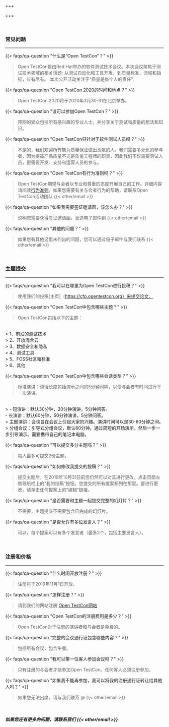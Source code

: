 +++

+++

<br>

<h3 class="rhTextBold">常见问题</h3>

---

{{< faqs/qa-question "什么是“Open TestCon”？" >}}

> Open TestCon是由Red Hat举办的软件测试技术会议。本次会议聚焦于测试技术领域的相关话题: 从测试自动化和工具开发，到质量标准，流程和指标，应有尽有。
> 本次公开活动关注于“质量是每个人的责任”.

{{< faqs/qa-question "Open TestCon 2020的时间和地点？" >}}

> Open TestCon 2020将于2020年3月30-31在北京举办。

{{< faqs/qa-question "谁可以参加Open TestCon？" >}}

> 预期的受众包括所有感兴趣的专业人士，并分享关于测试和质量的想法和知识。

{{< faqs/qa-question "Open TestCon只针对于软件测试人员吗？" >}}

> 不是的，我们欢迎所有能为质量保证做出贡献的人。我们需要多元化的参与者，因为提高产品质量不光是质量工程师的职责，因此我们不仅需要测试人员，更需要开发、支持和运营人员的参与。

{{< faqs/qa-question "Open TestCon有行为准则吗？" >}}

> Open TestCon期望与会者以专业和尊重的态度开展自己的工作。详细内容请阅读[行为准则](https://opentestcon.org/cn/updates/coc/)。如果您需要有关与会者行为的帮助，请联系Open TestCon活动团队 {{< other/email >}}

{{< faqs/qa-question "如果我需要签证邀请函，该怎么办？" >}}

> 说明您需要获得签证邀请函，发送电子邮件到 {{< other/email >}}

{{< faqs/qa-question "其他的问题？" >}}

> 如果您有其他这里未列出的问题，您可以通过电子邮件与我们联系 {{< other/email >}}

<br>

<h3 class="rhTextBold">主题提交</h3>

---
{{< faqs/qa-question "我可以在哪里为Open TestCon进行投稿？" >}}

> 使用我们的投稿[主页]（https://cfp.opentestcon.org）来提交论文。

{{< faqs/qa-question "Open TestCon中包含哪些主题？" >}}

> Open TestCon包括以下的主题：
<br>
> 1、前沿的测试技术
<br>
> 2、开放混合云
<br>
> 3、数据安全和隐私
<br>
> 4、测试工具
<br>
> 5、FOSS社区和标准
<br>
> 6、其他

{{< faqs/qa-question "Open TestCon中包含哪些会话类型？" >}}

> 标准演讲：谈话长度包括演示之间的5分钟间隔，以便与会者有时间进行下一次演讲。
<br>
> - 短演讲：默认30分钟，20分钟演讲，5分钟问答。
<br>
  - 长演讲：默认60分钟，50分钟演讲，5分钟问答。
<br>
> 主题演讲：会谈旨在会议上引起大家的兴趣。演讲时间可以是30-60分钟之间。
<br>
> 分组会议：引导式分组会议，默认60分钟。通过简短的开场演示，然后一步一步引导演示。需要携带自己的笔记本电脑。

{{< faqs/qa-question "可以提交多分主题吗？" >}}

> 每人最多可提交2份主题。

{{< faqs/qa-question "如何修改我提交的投稿？" >}}

> 提交主题后，在2019年10月31日前您仍然可以对其进行更改。点击页面左侧导航栏上的“我的投稿”按钮。您提交的所有提案都列在那里。要进行更改，请单击任何提案上的“编辑”链接。

{{< faqs/qa-question "是否需要和主题一起提交完整的幻灯片？" >}}

> 不需要，主题提交不需要包含已完成的幻灯片。

{{< faqs/qa-question "是否允许有多位发言人？" >}}

> 可以，每个提案可以有多个发言者（最多2个，包括主要发言人）。

<br>

<h3 class="rhTextBold">注册和价格</h3>

---

{{< faqs/qa-question "什么时间开放注册？" >}}

> 注册将于2019年11月1日开放。

{{< faqs/qa-question "怎样注册？" >}}

> 请到我们的网站注册 [Open TestCon网站](https://opentestcon.org/)

{{< faqs/qa-question "Open TestCon的注册费用是多少？" >}}

> Open TestCon对于注册的演讲者和与会者是免费的。

{{< faqs/qa-question "完整的会议通行证包含哪些内容？" >}}

> 包括所有会议，包含午餐。

{{< faqs/qa-question "我可以带一位客人参加会议吗？" >}}

> 只有注册的与会者才能参加Open TestCon。任何客人必须注册参加。

{{< faqs/qa-question "如果我不能再参加，我可以将我的注册通行证转让给其他人吗？" >}}

> 如果您无法出席，请与我们联系 @ {{< other/email >}}


<br>

<h5 class="rhTextBold">如果您还有更多的问题，请联系我们 {{< other/email >}}</h5>
